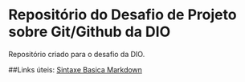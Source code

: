 # Repositório do Desafio de Projeto sobre Git/Github da DIO
Repositório criado para o desafio da DIO.

##Links úteis:
[Sintaxe Basica Markdown](https://www.markdownguide.org/getting-started/)
